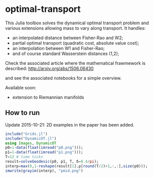 # optimal-transport
This Julia toolbox solves the dynamical optimal transport problem and various extensions allowing mass to vary along transport. It handles:
- an interpolated distance between Fisher-Rao and W2;
- partial optimal transport (quadratic cost, absolute value cost);
- an interpolation between W1 and Fisher-Rao;
- and of course standard Wasserstein distances (1,2);

Check the associated article where the mathematical frawmework is described:
http://arxiv.org/abs/1506.06430

and see the associated notebooks for a simple overview.

Available soon:
- extension to Riemannian manifolds

## How to run
Update 2015-10-21: 2D examples in the paper has been added. 
```julia
include("Grids.jl")
include("DynamicOT.jl")
using Images, DynamicOT
p0=1-data(float(imread("p0.png")));
p1=1-data(float(imread("p1.png")));
T=12 # time ticks
result=solveGeodesic(p0, p1, T, δ=0.4/pi);
interp=max(0,1-reshape(result[1].ρ[round(T/2)+1,:,:],size(p0)));
imwrite(grayim(interp), "pmid.png")
```

